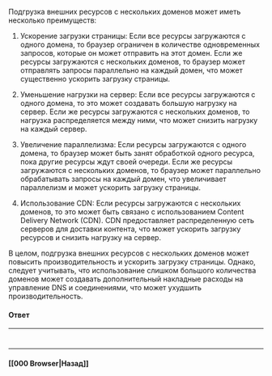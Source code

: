 Подгрузка внешних ресурсов с нескольких доменов может иметь несколько преимуществ:

1. Ускорение загрузки страницы: Если все ресурсы загружаются с одного домена, то браузер ограничен в количестве одновременных запросов, которые он может отправить на этот домен. Если же ресурсы загружаются с нескольких доменов, то браузер может отправлять запросы параллельно на каждый домен, что может существенно ускорить загрузку страницы.
    
2. Уменьшение нагрузки на сервер: Если все ресурсы загружаются с одного домена, то это может создавать большую нагрузку на сервер. Если же ресурсы загружаются с нескольких доменов, то нагрузка распределяется между ними, что может снизить нагрузку на каждый сервер.
    
3. Увеличение параллелизма: Если ресурсы загружаются с одного домена, то браузер может быть занят обработкой одного ресурса, пока другие ресурсы ждут своей очереди. Если же ресурсы загружаются с нескольких доменов, то браузер может параллельно обрабатывать запросы на каждый домен, что увеличивает параллелизм и может ускорить загрузку страницы.
    
4. Использование CDN: Если ресурсы загружаются с нескольких доменов, то это может быть связано с использованием Content Delivery Network (CDN). CDN предоставляет распределенную сеть серверов для доставки контента, что может ускорить загрузку ресурсов и снизить нагрузку на сервер.
    

В целом, подгрузка внешних ресурсов с нескольких доменов может повысить производительность и ускорить загрузку страницы. Однако, следует учитывать, что использование слишком большого количества доменов может создавать дополнительный накладные расходы на управление DNS и соединениями, что может ухудшить производительность.

#### Ответ


___
#

___

#### [[000 Browser|Назад]]